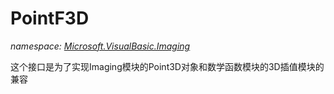 ﻿# PointF3D
_namespace: [Microsoft.VisualBasic.Imaging](./index.md)_

这个接口是为了实现Imaging模块的Point3D对象和数学函数模块的3D插值模块的兼容




